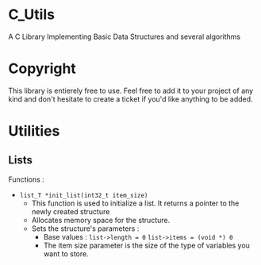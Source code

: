 # C_Utils
A C Library Implementing Basic Data Structures and several algorithms

# Copyright
This library is entierely free to use. Feel free to add it to your project of any kind and don't hesitate to create a ticket if you'd like anything to be added.

# Utilities

## Lists

Functions : 
* ```list_T *init_list(int32_t item_size)```
    * This function is used to initialize a list. It returns a pointer to the newly created structure
    * Allocates memory space for the structure.
    * Sets the structure's parameters : 
        * Base values : ```list->length = 0```
                            ```list->items = (void *) 0```
        * The item size parameter is the size of the type of variables you want to store.
